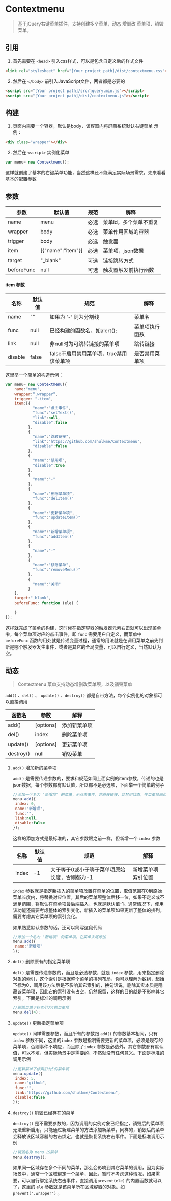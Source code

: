 # Contextmenu

> 基于jQuery右键菜单插件，支持创建多个菜单，动态 增删改  菜单项，销毁菜单。

## 引用
1. 首先需要在 `<head>`  引入css样式，可以是包含自定义后的样式文件
``` html
<link rel="stylesheet" href="[Your project path]/dist/contextmenu.css">
```
2. 然后在 `</body>` 前引入JavaScript文件，两者都是必要的
``` html
<script src="[Your project path]/src/jquery.min.js"></script>
<script src="[Your project path]/dist/contextmenu.js"></script>
```
## 构建
1. 页面内需要一个容器，默认是body，该容器内将屏蔽系统默认右键菜单
   示例：
``` html
<div class="wrapper"></div>
```
2. 然后在 `<script>` 实例化菜单
``` javascript
var menu= new Contextmenu();
```
这样就创建了基本的右键菜单功能，当然这样还不能满足实际场景需求，先来看看基本的配置参数

## 参数

| 参数         | 默认值               | 规范   | 解释           |
| ---------- | ----------------- | ---- | ------------ |
| name       | menu              | 必选   | 菜单id，多个菜单不重复 |
| wrapper    | body              | 必选   | 菜单作用区域的容器    |
| trigger    | body              | 必选   | 触发器          |
| item       | [{"name":"item"}] | 必选   | 菜单项，json数据   |
| target     | "_blank"          | 可选   | 链接跳转方式       |
| beforeFunc | null              | 可选   | 触发器触发前执行函数   |

#### item 参数

| 名称      | 默认值   | 规范                       | 解释      |
| ------- | ----- | ------------------------ | ------- |
| name    | ""    | 如果为 ‘-’ 则为分割线            | 菜单名     |
| func    | null  | 已经构建的函数名，如alert();       | 菜单项执行函数 |
| link    | null  | 非null时为可跳转链接的菜单项         | 跳转链接    |
| disable | false | false不启用禁用菜单项，true禁用该菜单项 | 是否禁用菜单项 |

这里举一个简单的构造示例：
```javascript
var menu= new Contextmenu({
	name:"menu",
    wrapper:".wrapper",
    trigger: ".item",
    item:[{
            "name":"点击事件",
            "func":"setText()",
            "link":null,
            "disable":false
          },
          {
            "name":"跳转链接",
            "link":"https://github.com/shulkme/Contextmenu",
            "disable":false
          },
          {
            "name":"禁用项",
            "disable":true
          },
          {
            "name":"-"
          },
          {
            "name":"删除菜单项",
            "func":"delItem()"
          },
          {
            "name":"更新菜单项",
            "func":"updateItem()"
          },
          {
            "name":"新增菜单项",
            "func":"addItem()"
          },
          {
            "name":"-"
          },
          {
            "name":"移除菜单",
            "func":"removeMenu()"
          },
          {
            "name":"关闭"
          }
    ],
    target:"_blank",
    beforeFunc: function (ele) {
       
    }
});
```

这样就完成了菜单的构建，这时候在指定容器的触发器元素右击就可以出现菜单啦，每个菜单项对应的点击事件，即 `func` 需要用户自定义，而菜单中 `beforeFunc` 函数的用处就是传递变量过程，通常的用法就是在调用菜单之前先判断是哪个触发器发生事件，或者是其它的全局变量，可以自行定义，当然默认为空。

## 动态

> Contextmenu 菜单支持动态增删改菜单项，以及销毁菜单

`add()` 、`del()` 、 `update()` 、`destroy()`  都是自带方法，每个实例化的对象都可以直接调用

| 函数名       | 参数        | 解释     |
| --------- | --------- | ------ |
| add()     | [options] | 添加新菜单项 |
| del()     | index     | 删除菜单项  |
| update()  | [options] | 更新菜单项  |
| destroy() | null      | 销毁菜单   |

1. `add()` 增加新的菜单项

   `add()` 是需要传递参数的，要求和规范如同上面实例的item参数，传递的也是json数据，每个参数都有默认值，所以都不是必选项，下面举一个简单的例子

   ```javascript
   //添加一个名为 "新增项" 的菜单，无点击事件，非跳转链接，非禁用状态，在菜单顶部位置插入
   menu.add({
   	index: 0,
   	name:"新增项",
   	func:"",
   	link:null,
   	disable:false
   });
   ```
   这样的添加方式是最标准的，其它参数跟之前一样，但新增一个 `index` 参数

   | 名称    | 默认值  | 规范                       | 解释        |
   | ----- | ---- | ------------------------ | --------- |
   | index | -1   | 大于等于0或小于等于菜单项原始长度，否则都为-1 | 新增菜单项索引位置 |

   `index` 参数就是指定新插入的菜单项放置在菜单的位置，取值范围在0到原始菜单长度内，将替换对应位置，其后的菜单项整体后移一位，如果不定义或不满足范围，将默认在菜单项最后端插入，也就是默认值-1。通常情况下，使用该功能还需要考虑整体的索引变化，新插入的菜单项如果更新了整体的排列，需要考虑其它菜单项的索引变化。

   如果熟悉默认参数的话，还可以简写这段代码

   ```javascript
   //添加一个名为 "新增项" 的菜单项，在菜单末尾添加
   menu.add({
   	name:"新增项"
   });
   ```

2. `del()`  删除原有的指定菜单项

   `del()`  是需要传递参数的，而且是必选参数，就是 `index` 参数，用来指定删除对象的索引，这个索引是根据整个菜单的排列布局，你可以理解为数组，起始下标为0，调用该方法后是不影响其它索引的，换句话说，删除其实本质是隐藏该菜单项，因此它的索引没有占空，仍然保留，这样的目的就是不影响其它索引。下面是标准的调用示例

   ``` javascript
   //删除菜单下标索引为4的菜单项
   menu.del(4);
   ```

3. `update()` 更新指定菜单项

   `update()` 同样需要参数，而且所有的参数跟 `add()` 的参数基本相同，只有 `index` 参数不同，这里的`index` 参数是指明需要更新的菜单项，必须是现存的菜单项，否则事件不响应，而且除了`index` 参数是必选外，其它参数都有默认值，可以不填，但实际场景中是需要的，不然就没有任何意义。下面是标准的调用示例

   ``` javascript
   //更新菜单下标索引为5的菜单项
   menu.update({
   	index: 5,
   	name:"github",
   	func:"",
   	link:"https://github.com/shulkme/Contextmenu",
   	disable:false
   });
   ```

4. `destroy()` 销毁已经存在的菜单

   `destroy()` 是不需要参数的，因为调用的实例对象已经指定，销毁后的菜单项无法重新启用，只能通过新建菜单的方法添加新菜单，同样的，销毁后的菜单会释放该区域容器的右击绑定，也就是恢复系统右击事件。下面是标准调用示例

   ``` javascript
   //销毁名为 menu 的菜单
   menu.destroy();
   ```

   如果同一区域存在多个不同的菜单，那么会影响到其它菜单的调用，因为实际场景中，通常一个区域绑定一个菜单，因此，暂时不考虑这种情况，如果需要，可以自行绑定系统右击事件，直接调用`prevent(ele)` 的内置函数就可以了，这里的 `ele` 参数就是该菜单所在区域容器的对象。如 `prevent(".wrapper")` 。

